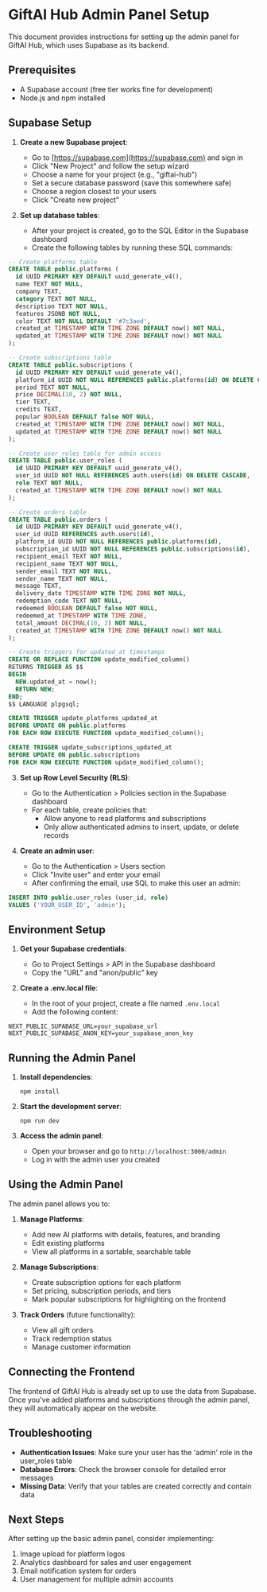 # GiftAI Hub Admin Panel Setup

This document provides instructions for setting up the admin panel for GiftAI Hub, which uses Supabase as its backend.

## Prerequisites

- A Supabase account (free tier works fine for development)
- Node.js and npm installed

## Supabase Setup

1. **Create a new Supabase project**:
   - Go to [https://supabase.com](https://supabase.com) and sign in
   - Click "New Project" and follow the setup wizard
   - Choose a name for your project (e.g., "giftai-hub")
   - Set a secure database password (save this somewhere safe)
   - Choose a region closest to your users
   - Click "Create new project"

2. **Set up database tables**:
   - After your project is created, go to the SQL Editor in the Supabase dashboard
   - Create the following tables by running these SQL commands:

```sql
-- Create platforms table
CREATE TABLE public.platforms (
  id UUID PRIMARY KEY DEFAULT uuid_generate_v4(),
  name TEXT NOT NULL,
  company TEXT,
  category TEXT NOT NULL,
  description TEXT NOT NULL,
  features JSONB NOT NULL,
  color TEXT NOT NULL DEFAULT '#7c3aed',
  created_at TIMESTAMP WITH TIME ZONE DEFAULT now() NOT NULL,
  updated_at TIMESTAMP WITH TIME ZONE DEFAULT now() NOT NULL
);

-- Create subscriptions table
CREATE TABLE public.subscriptions (
  id UUID PRIMARY KEY DEFAULT uuid_generate_v4(),
  platform_id UUID NOT NULL REFERENCES public.platforms(id) ON DELETE CASCADE,
  period TEXT NOT NULL,
  price DECIMAL(10, 2) NOT NULL,
  tier TEXT,
  credits TEXT,
  popular BOOLEAN DEFAULT false NOT NULL,
  created_at TIMESTAMP WITH TIME ZONE DEFAULT now() NOT NULL,
  updated_at TIMESTAMP WITH TIME ZONE DEFAULT now() NOT NULL
);

-- Create user_roles table for admin access
CREATE TABLE public.user_roles (
  id UUID PRIMARY KEY DEFAULT uuid_generate_v4(),
  user_id UUID NOT NULL REFERENCES auth.users(id) ON DELETE CASCADE,
  role TEXT NOT NULL,
  created_at TIMESTAMP WITH TIME ZONE DEFAULT now() NOT NULL
);

-- Create orders table
CREATE TABLE public.orders (
  id UUID PRIMARY KEY DEFAULT uuid_generate_v4(),
  user_id UUID REFERENCES auth.users(id),
  platform_id UUID NOT NULL REFERENCES public.platforms(id),
  subscription_id UUID NOT NULL REFERENCES public.subscriptions(id),
  recipient_email TEXT NOT NULL,
  recipient_name TEXT NOT NULL,
  sender_email TEXT NOT NULL,
  sender_name TEXT NOT NULL,
  message TEXT,
  delivery_date TIMESTAMP WITH TIME ZONE NOT NULL,
  redemption_code TEXT NOT NULL,
  redeemed BOOLEAN DEFAULT false NOT NULL,
  redeemed_at TIMESTAMP WITH TIME ZONE,
  total_amount DECIMAL(10, 2) NOT NULL,
  created_at TIMESTAMP WITH TIME ZONE DEFAULT now() NOT NULL
);

-- Create triggers for updated_at timestamps
CREATE OR REPLACE FUNCTION update_modified_column()
RETURNS TRIGGER AS $$
BEGIN
  NEW.updated_at = now();
  RETURN NEW;
END;
$$ LANGUAGE plpgsql;

CREATE TRIGGER update_platforms_updated_at
BEFORE UPDATE ON public.platforms
FOR EACH ROW EXECUTE FUNCTION update_modified_column();

CREATE TRIGGER update_subscriptions_updated_at
BEFORE UPDATE ON public.subscriptions
FOR EACH ROW EXECUTE FUNCTION update_modified_column();
```

3. **Set up Row Level Security (RLS)**:
   - Go to the Authentication > Policies section in the Supabase dashboard
   - For each table, create policies that:
     - Allow anyone to read platforms and subscriptions
     - Only allow authenticated admins to insert, update, or delete records

4. **Create an admin user**:
   - Go to the Authentication > Users section
   - Click "Invite user" and enter your email
   - After confirming the email, use SQL to make this user an admin:

```sql
INSERT INTO public.user_roles (user_id, role)
VALUES ('YOUR_USER_ID', 'admin');
```

## Environment Setup

1. **Get your Supabase credentials**:
   - Go to Project Settings > API in the Supabase dashboard
   - Copy the "URL" and "anon/public" key

2. **Create a .env.local file**:
   - In the root of your project, create a file named `.env.local`
   - Add the following content:

```
NEXT_PUBLIC_SUPABASE_URL=your_supabase_url
NEXT_PUBLIC_SUPABASE_ANON_KEY=your_supabase_anon_key
```

## Running the Admin Panel

1. **Install dependencies**:
   ```
   npm install
   ```

2. **Start the development server**:
   ```
   npm run dev
   ```

3. **Access the admin panel**:
   - Open your browser and go to `http://localhost:3000/admin`
   - Log in with the admin user you created

## Using the Admin Panel

The admin panel allows you to:

1. **Manage Platforms**:
   - Add new AI platforms with details, features, and branding
   - Edit existing platforms
   - View all platforms in a sortable, searchable table

2. **Manage Subscriptions**:
   - Create subscription options for each platform
   - Set pricing, subscription periods, and tiers
   - Mark popular subscriptions for highlighting on the frontend

3. **Track Orders** (future functionality):
   - View all gift orders
   - Track redemption status
   - Manage customer information

## Connecting the Frontend

The frontend of GiftAI Hub is already set up to use the data from Supabase. Once you've added platforms and subscriptions through the admin panel, they will automatically appear on the website.

## Troubleshooting

- **Authentication Issues**: Make sure your user has the 'admin' role in the user_roles table
- **Database Errors**: Check the browser console for detailed error messages
- **Missing Data**: Verify that your tables are created correctly and contain data

## Next Steps

After setting up the basic admin panel, consider implementing:

1. Image upload for platform logos
2. Analytics dashboard for sales and user engagement
3. Email notification system for orders
4. User management for multiple admin accounts
